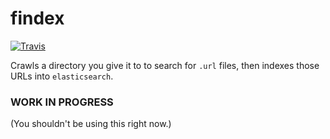 # findex

[![Travis](https://img.shields.io/travis/tqn/findex.svg?style=flat-square)]()

Crawls a directory you give it to to search for `.url` files, then indexes those URLs into `elasticsearch`.

### WORK IN PROGRESS
(You shouldn't be using this right now.)

